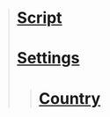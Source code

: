 > # [Script](https://github.com/FarhadElahi/CF/blob/main/Info/Script.md)
> # [Settings](https://github.com/FarhadElahi/CF/blob/main/Info/Settings.md)
> > # [Country](https://github.com/FarhadElahi/CF/blob/main/Info/Country.md)
